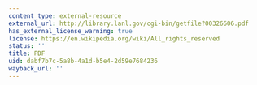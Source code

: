 ```yaml
---
content_type: external-resource
external_url: http://library.lanl.gov/cgi-bin/getfile?00326606.pdf
has_external_license_warning: true
license: https://en.wikipedia.org/wiki/All_rights_reserved
status: ''
title: PDF
uid: dabf7b7c-5a8b-4a1d-b5e4-2d59e7684236
wayback_url: ''
---
```

